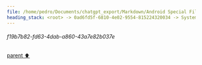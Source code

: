 ```yaml
---
file: /home/pedro/Documents/chatgpt_export/Markdown/Android Special File Objects.md
heading_stack: <root> -> 0ad6fd5f-6810-4e02-9554-815224320034 -> System -> 5813abb3-bc8f-4116-a4aa-0e0986508a91 -> System -> aaa2b7d1-41d5-4e04-9a47-4d88c4e6cc50 -> User -> 69acab58-9f38-48e0-83b1-285e483e7e67 -> Assistant -> aaa21991-06a5-4043-9e92-42d41a412bcf -> User -> f19b7b82-fd63-4dab-a860-43a7e82b037e
---
```

###### f19b7b82-fd63-4dab-a860-43a7e82b037e
[parent ⬆️](#aaa21991-06a5-4043-9e92-42d41a412bcf)
